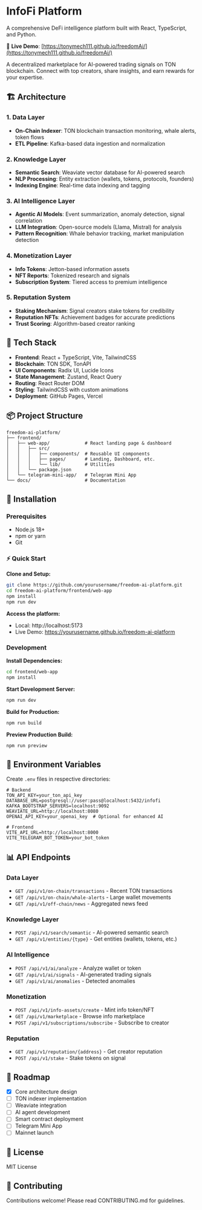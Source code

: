 # InfoFi Platform

A comprehensive DeFi intelligence platform built with React, TypeScript, and Python.

🚀 **Live Demo**: [https://tonymech111.github.io/freedomAi/](https://tonymech111.github.io/freedomAi/)

A decentralized marketplace for AI-powered trading signals on TON blockchain. Connect with top creators, share insights, and earn rewards for your expertise.

## 🏗️ Architecture

### 1. Data Layer
- **On-Chain Indexer**: TON blockchain transaction monitoring, whale alerts, token flows
- **ETL Pipeline**: Kafka-based data ingestion and normalization

### 2. Knowledge Layer
- **Semantic Search**: Weaviate vector database for AI-powered search
- **NLP Processing**: Entity extraction (wallets, tokens, protocols, founders)
- **Indexing Engine**: Real-time data indexing and tagging

### 3. AI Intelligence Layer
- **Agentic AI Models**: Event summarization, anomaly detection, signal correlation
- **LLM Integration**: Open-source models (Llama, Mistral) for analysis
- **Pattern Recognition**: Whale behavior tracking, market manipulation detection

### 4. Monetization Layer
- **Info Tokens**: Jetton-based information assets
- **NFT Reports**: Tokenized research and signals
- **Subscription System**: Tiered access to premium intelligence

### 5. Reputation System
- **Staking Mechanism**: Signal creators stake tokens for credibility
- **Reputation NFTs**: Achievement badges for accurate predictions
- **Trust Scoring**: Algorithm-based creator ranking

## 🚀 Tech Stack

- **Frontend**: React + TypeScript, Vite, TailwindCSS
- **Blockchain**: TON SDK, TonAPI
- **UI Components**: Radix UI, Lucide Icons
- **State Management**: Zustand, React Query
- **Routing**: React Router DOM
- **Styling**: TailwindCSS with custom animations
- **Deployment**: GitHub Pages, Vercel

## 📦 Project Structure

```
freedom-ai-platform/
├── frontend/
│   ├── web-app/             # React landing page & dashboard
│   │   ├── src/
│   │   │   ├── components/  # Reusable UI components
│   │   │   ├── pages/       # Landing, Dashboard, etc.
│   │   │   └── lib/         # Utilities
│   │   └── package.json
│   └── telegram-mini-app/   # Telegram Mini App
└── docs/                    # Documentation
```

## 🔧 Installation

### Prerequisites
- Node.js 18+
- npm or yarn
- Git

### ⚡ Quick Start

**Clone and Setup:**
```bash
git clone https://github.com/yourusername/freedom-ai-platform.git
cd freedom-ai-platform/frontend/web-app
npm install
npm run dev
```

**Access the platform:**
- Local: http://localhost:5173
- Live Demo: https://yourusername.github.io/freedom-ai-platform

### Development

**Install Dependencies:**
```bash
cd frontend/web-app
npm install
```

**Start Development Server:**
```bash
npm run dev
```

**Build for Production:**
```bash
npm run build
```

**Preview Production Build:**
```bash
npm run preview
```

## 🔑 Environment Variables

Create `.env` files in respective directories:

```env
# Backend
TON_API_KEY=your_ton_api_key
DATABASE_URL=postgresql://user:pass@localhost:5432/infofi
KAFKA_BOOTSTRAP_SERVERS=localhost:9092
WEAVIATE_URL=http://localhost:8080
OPENAI_API_KEY=your_openai_key  # Optional for enhanced AI

# Frontend
VITE_API_URL=http://localhost:8000
VITE_TELEGRAM_BOT_TOKEN=your_bot_token
```

## 📊 API Endpoints

### Data Layer
- `GET /api/v1/on-chain/transactions` - Recent TON transactions
- `GET /api/v1/on-chain/whale-alerts` - Large wallet movements
- `GET /api/v1/off-chain/news` - Aggregated news feed

### Knowledge Layer
- `POST /api/v1/search/semantic` - AI-powered semantic search
- `GET /api/v1/entities/{type}` - Get entities (wallets, tokens, etc.)

### AI Intelligence
- `POST /api/v1/ai/analyze` - Analyze wallet or token
- `GET /api/v1/ai/signals` - AI-generated trading signals
- `GET /api/v1/ai/anomalies` - Detected anomalies

### Monetization
- `POST /api/v1/info-assets/create` - Mint info token/NFT
- `GET /api/v1/marketplace` - Browse info marketplace
- `POST /api/v1/subscriptions/subscribe` - Subscribe to creator

### Reputation
- `GET /api/v1/reputation/{address}` - Get creator reputation
- `POST /api/v1/stake` - Stake tokens on signal

## 🎯 Roadmap

- [x] Core architecture design
- [ ] TON indexer implementation
- [ ] Weaviate integration
- [ ] AI agent development
- [ ] Smart contract deployment
- [ ] Telegram Mini App
- [ ] Mainnet launch

## 📄 License

MIT License

## 🤝 Contributing

Contributions welcome! Please read CONTRIBUTING.md for guidelines.

